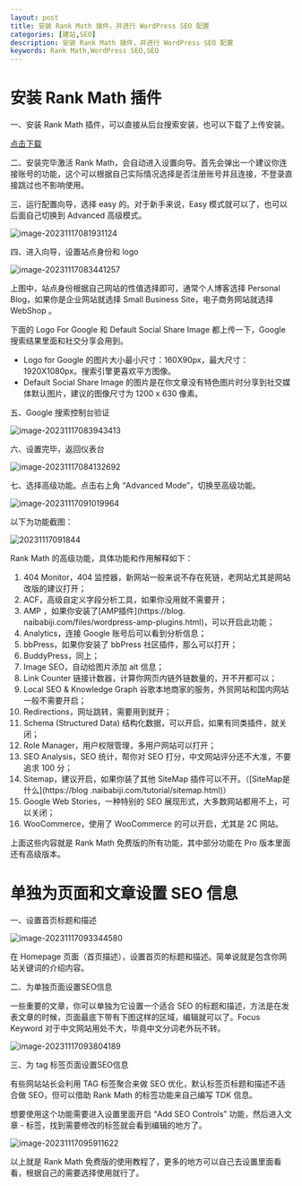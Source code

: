```yaml
---
layout: post
title: 安装 Rank Math 插件，并进行 WordPress SEO 配置
categories: [建站,SEO]
description: 安装 Rank Math 插件，并进行 WordPress SEO 配置
keywords: Rank Math,WordPress SEO,SEO
---
```




# 安装 Rank Math 插件

一、安装 Rank Math 插件，可以直接从后台搜索安装，也可以下载了上传安装。

<a href="https://wordpress.org/plugins/seo-by-rank-math/" target="_blank">点击下载</a>

二、安装完毕激活 Rank Math，会自动进入设置向导。首先会弹出一个建议你连接账号的功能，这个可以根据自己实际情况选择是否注册账号并且连接，不登录直接跳过也不影响使用。

三、运行配置向导，选择 easy 的。对于新手来说，Easy 模式就可以了，也可以后面自己切换到 Advanced 高级模式。

![image-20231117081931124](https://cdn.jsdelivr.net/gh/isanthree/blog-gallery/pic/image-20231117081931124.png)

四、进入向导，设置站点身份和 logo

![image-20231117083441257](https://cdn.jsdelivr.net/gh/isanthree/blog-gallery/pic/image-20231117083441257.png)

上图中，站点身份根据自己网站的性值选择即可，通常个人博客选择 Personal Blog，如果你是企业网站就选择 Small Business Site，电子商务网站就选择 WebShop 。

下面的 Logo For Google 和 Default Social Share Image 都上传一下，Google 搜索结果里面和社交分享会用到。

- Logo for Google 的图片大小最小尺寸：160Χ90px，最大尺寸：1920X1080px。搜索引擎更喜欢平方图像。
- Default Social Share Image 的图片是在你文章没有特色图片时分享到社交媒体默认图片，建议的图像尺寸为 1200 x 630 像素。

五、Google 搜索控制台验证

![image-20231117083943413](https://cdn.jsdelivr.net/gh/isanthree/blog-gallery/pic/image-20231117083943413.png)

六、设置完毕，返回仪表台

![image-20231117084132692](https://cdn.jsdelivr.net/gh/isanthree/blog-gallery/pic/image-20231117084132692.png)

七、选择高级功能。点击右上角 “Advanced Mode”，切换至高级功能。

![image-20231117091019964](https://cdn.jsdelivr.net/gh/isanthree/blog-gallery/pic/image-20231117091019964.png)

以下为功能截图：

![20231117091844](https://cdn.jsdelivr.net/gh/isanthree/blog-gallery/pic/20231117091844.png)

Rank Math 的高级功能，具体功能和作用解释如下：

1. 404 Monitor，404 监控器，新网站一般来说不存在死链，老网站尤其是网站改版的建议打开；
2. ACF，高级自定义字段分析工具，如果你没用就不需要开；
3. AMP ，如果你安装了[AMP插件](https://blog. naibabiji.com/files/wordpress-amp-plugins.html)，可以开启此功能；
4. Analytics，连接 Google 账号后可以看到分析信息；
5. bbPress，如果你安装了 bbPress 社区插件，那么可以打开；
6. BuddyPress，同上；
7. Image SEO，自动给图片添加 alt 信息；
8. Link Counter 链接计数器，计算你网页内链外链数量的，开不开都可以；
9. Local SEO & Knowledge Graph 谷歌本地商家的服务，外贸网站和国内网站一般不需要开启；
10. Redirections，网址跳转，需要用到就开；
11. Schema (Structured Data) 结构化数据，可以开启，如果有同类插件，就关闭；
12. Role Manager，用户权限管理，多用户网站可以打开；
13. SEO Analysis，SEO 统计，帮你对 SEO 打分，中文网站评分还不大准，不要追求 100 分；
14. Sitemap，建议开启，如果你装了其他 SiteMap 插件可以不开。（[SiteMap是什么](https://blog .naibabiji.com/tutorial/sitemap.html)）
15. Google Web Stories，一种特别的 SEO 展现形式，大多数网站都用不上，可以关闭；
16. WooCommerce，使用了 WooCommerce 的可以开启，尤其是 2C 网站。

上面这些内容就是 Rank Math 免费版的所有功能，其中部分功能在 Pro 版本里面还有高级版本。

# 单独为页面和文章设置 SEO 信息

一、设置首页标题和描述

![image-20231117093344580](https://cdn.jsdelivr.net/gh/isanthree/blog-gallery/pic/image-20231117093344580.png)

在 Homepage 页面（首页描述），设置首页的标题和描述。简单说就是包含你网站关键词的介绍内容。

二、为单独页面设置SEO信息

一些重要的文章，你可以单独为它设置一个适合 SEO 的标题和描述，方法是在发表文章的时候，页面最底下带有下图这样的区域，编辑就可以了。Focus Keyword 对于中文网站用处不大，毕竟中文分词老外玩不转。

![image-20231117093804189](https://cdn.jsdelivr.net/gh/isanthree/blog-gallery/pic/image-20231117093804189.png)

三、为 tag 标签页面设置SEO信息

有些网站站长会利用 TAG 标签聚合来做 SEO 优化，默认标签页标题和描述不适合做 SEO，但可以借助 Rank Math 的标签功能来自己编写 TDK 信息。

想要使用这个功能需要进入设置里面开启 “Add SEO Controls” 功能，然后进入文章 - 标签，找到需要修改的标签就会看到编辑的地方了。

![image-20231117095911622](https://cdn.jsdelivr.net/gh/isanthree/blog-gallery/pic/image-20231117095911622.png)

以上就是 Rank Math 免费版的使用教程了，更多的地方可以自己去设置里面看看，根据自己的需要选择使用就行了。
